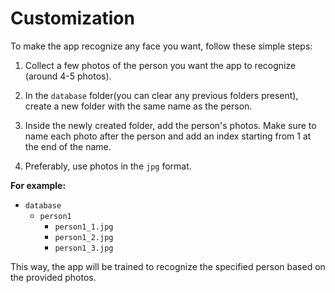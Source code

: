 # Customization

To make the app recognize any face you want, follow these simple steps:

1. Collect a few photos of the person you want the app to recognize (around 4-5 photos).

2. In the `database` folder(you can clear any previous folders present), create a new folder with the same name as the person.

3. Inside the newly created folder, add the person's photos. Make sure to name each photo after the person and add an index starting from 1 at the end of the name.

4. Preferably, use photos in the `jpg` format.

**For example:**
- `database`
  - `person1`
    - `person1_1.jpg`
    - `person1_2.jpg`
    - `person1_3.jpg`

This way, the app will be trained to recognize the specified person based on the provided photos.
